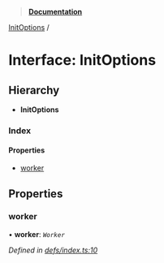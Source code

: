 > **[Documentation](../README.md)**

[InitOptions](initoptions.md) /

# Interface: InitOptions

## Hierarchy

* **InitOptions**

### Index

#### Properties

* [worker](initoptions.md#worker)

## Properties

###  worker

• **worker**: *`Worker`*

*Defined in [defs/index.ts:10](https://github.com/badbatch/cachemap/blob/f0089aa/packages/core-worker/src/defs/index.ts#L10)*